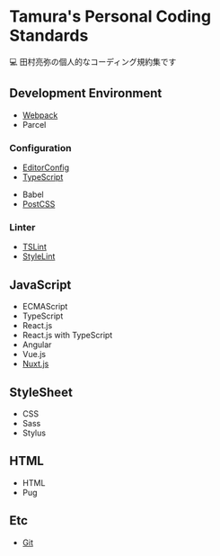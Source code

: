 # Tamura's Personal Coding Standards

💻 田村亮弥の個人的なコーディング規約集です

## Development Environment

* [Webpack](./Environment/Webpack.md)
* Parcel

### Configuration

* [EditorConfig](./Environment/Config/EditorConfig.md)
* [TypeScript](./Environment/Config/TypeScript.md)
<!-- * [Babel](./Environment/Config/Babel.md) -->
* Babel
* [PostCSS](./Environment/Config/PostCSS.md)

### Linter

* [TSLint](./Environment/Linter/TSLint.md)
* [StyleLint](./Environment/Linter/StyleLint.md)

## JavaScript

* ECMAScript
* TypeScript
* React.js
* React.js with TypeScript
* Angular
* Vue.js
* [Nuxt.js](./Framework/Nuxt.md)

## StyleSheet

* CSS
* Sass
* Stylus

## HTML

* HTML
* Pug

## Etc

* [Git](./Etc/Git.md)
